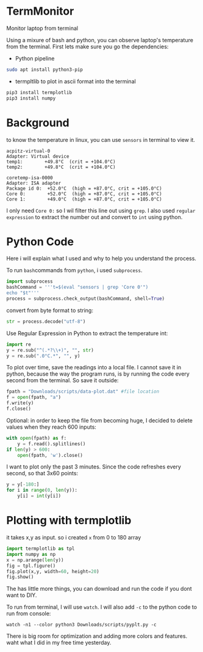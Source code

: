# TermMonitor
Monitor laptop from terminal



Using a mixure of bash and python, you can observe laptop's temperature from the terminal.
First lets make sure you go the dependencies:
* Python pipeline

```bash
sudo apt install python3-pip
```

* termpltlib to plot in ascii format into the terminal

```bash
pip3 install termplotlib
pip3 install numpy
```


# Background
to know the temperature in linux, you can use `sensors` in terminal to view it.
```
acpitz-virtual-0
Adapter: Virtual device
temp1:        +49.8°C  (crit = +104.0°C)
temp2:        +49.8°C  (crit = +104.0°C)

coretemp-isa-0000
Adapter: ISA adapter
Package id 0:  +52.0°C  (high = +87.0°C, crit = +105.0°C)
Core 0:        +52.0°C  (high = +87.0°C, crit = +105.0°C)
Core 1:        +49.0°C  (high = +87.0°C, crit = +105.0°C)
```

I only need `Core 0:` so I wil filter this line out using `grep`. I also used `regular expression` to extract the number out and convert to `int` using python.

# Python Code
Here i will explain what I used and why to help you understand the process.

To run `bash`commands from `python`, i used `subprocess`.
```python
import subprocess
bashCommand = '''t=$(eval "sensors | grep 'Core 0'")
echo "$t"'''
process = subprocess.check_output(bashCommand, shell=True)
```

convert from byte format to string:

```python
str = process.decode("utf-8")
```

Use Regular Expression in Python to extract the temperature int:
```python
import re
y = re.sub("^(.*?\\+)", "", str)
y = re.sub(".0°C.*", "", y) 
```
To plot over time, save the readings into a local file. I cannot save it in python, because the way the program runs, is by running the code every second from the terminal. So save it outside:
```python
fpath = "Downloads/scripts/data-plot.dat" #file location
f = open(fpath, "a")
f.write(y)
f.close()
```

Optional: in order to keep the file from becoming huge, I decided to delete values when they reach 600 inputs:
```python
with open(fpath) as f:
    y = f.read().splitlines()
if len(y) > 600:
    open(fpath, 'w').close()
```

I want to plot only the past 3 minutes. Since the code refreshes every second, so that 3x60 points:
```python
y = y[-180:]
for i in range(0, len(y)): 
    y[i] = int(y[i]) 
```
# Plotting with termplotlib
it takes x,y as input. so i created `x` from 0 to 180 array
```python
import termplotlib as tpl
import numpy as np
x = np.arange(len(y))
fig = tpl.figure()
fig.plot(x,y, width=60, height=20)
fig.show()
```

The has little more things, you can download and run the code if you dont want to DIY.

To run from terminal, I will use `watch`. I will also add `-c` to the python code to run from console:
```terminal
watch -n1 --color python3 Downloads/scripts/pyplt.py -c
```

There is big room for optimization and adding more colors and features. waht what I did in my free time yesterday.






